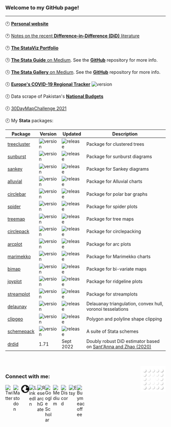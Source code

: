 ### Welcome to my GitHub page!

---

:clock12: [**Personal website**](https://asjadnaqvi.github.io/)

:clock1: [Notes on the recent **Difference-in-Difference (DiD)** literature](https://asjadnaqvi.github.io/DiD/)

:clock2: [**The StataViz Portfolio**](https://asjadnaqvi.github.io/stata-portfolio/)

:clock3: [**The Stata Guide** on Medium](https://medium.com/the-stata-guide). See the [**GitHub**](https://github.com/asjadnaqvi/The-Stata-Guide) repository for more info.

:clock4: [**The Stata Gallery** on Medium](https://medium.com/the-stata-gallery). See the [**GitHub**](https://github.com/asjadnaqvi/The-Stata-Guide) repository for more info.

:clock5: [**Europe's COVID-19 Regional Tracker**](https://github.com/asjadnaqvi/COVID19-European-Regional-Tracker) ![version](https://img.shields.io/github/v/release/asjadnaqvi/COVID19-European-Regional-Tracker) 

:clock6: Data scrape of Pakistan's [**National Budgets**](https://github.com/asjadnaqvi/Pakistan-national-budgets)

:clock7: [30DayMapChallenge 2021](https://github.com/asjadnaqvi/30DayMapChallenge2021)

:clock8: My **Stata** packages:

|Package|Version|Updated|Description|
|----| ---- | ---- | ----- |
| [treecluster](https://github.com/asjadnaqvi/stata-treecluster) | ![version](https://img.shields.io/github/v/release/asjadnaqvi/stata-treecluster) | ![release](https://img.shields.io/github/release-date/asjadnaqvi/stata-treecluster) | Package for clustered trees |
| [sunburst](https://github.com/asjadnaqvi/stata-sunburst) | ![version](https://img.shields.io/github/v/release/asjadnaqvi/stata-sunburst) | ![release](https://img.shields.io/github/release-date/asjadnaqvi/stata-sunburst) | Package for sunburst diagrams |
| [sankey](https://github.com/asjadnaqvi/stata-sankey) | ![version](https://img.shields.io/github/v/release/asjadnaqvi/stata-sankey) | ![release](https://img.shields.io/github/release-date/asjadnaqvi/stata-sankey) | Package for Sankey diagrams |
| [alluvial](https://github.com/asjadnaqvi/stata-alluvial) | ![version](https://img.shields.io/github/v/release/asjadnaqvi/stata-alluvial) | ![release](https://img.shields.io/github/release-date/asjadnaqvi/stata-alluvial) | Package for Alluvial charts |
| [circlebar](https://github.com/asjadnaqvi/stata-circlebar) | ![version](https://img.shields.io/github/v/release/asjadnaqvi/stata-circlebar) | ![release](https://img.shields.io/github/release-date/asjadnaqvi/stata-circlebar) | Package for polar bar graphs |
| [spider](https://github.com/asjadnaqvi/stata-spider) | ![version](https://img.shields.io/github/v/release/asjadnaqvi/stata-spider) | ![release](https://img.shields.io/github/release-date/asjadnaqvi/stata-spider) | Package for spider plots |
| [treemap](https://github.com/asjadnaqvi/stata-treemap) | ![version](https://img.shields.io/github/v/release/asjadnaqvi/stata-treemap) | ![release](https://img.shields.io/github/release-date/asjadnaqvi/stata-treemap) | Package for tree maps |
| [circlepack](https://github.com/asjadnaqvi/stata-circlepack) | ![version](https://img.shields.io/github/v/release/asjadnaqvi/stata-circlepack) | ![release](https://img.shields.io/github/release-date/asjadnaqvi/stata-circlepack) | Package for circlepacking |
| [arcplot](https://github.com/asjadnaqvi/stata-arcplot) | ![version](https://img.shields.io/github/v/release/asjadnaqvi/stata-arcplot) | ![release](https://img.shields.io/github/release-date/asjadnaqvi/stata-arcplot) | Package for arc plots |
| [marimekko](https://github.com/asjadnaqvi/stata-marimekko) | ![version](https://img.shields.io/github/v/release/asjadnaqvi/stata-marimekko) | ![release](https://img.shields.io/github/release-date/asjadnaqvi/stata-marimekko) | Package for Marimekko charts |
| [bimap](https://github.com/asjadnaqvi/stata-bimap) | ![version](https://img.shields.io/github/v/release/asjadnaqvi/stata-bimap) | ![release](https://img.shields.io/github/release-date/asjadnaqvi/stata-bimap) | Package for bi-variate maps |
| [joyplot](https://github.com/asjadnaqvi/stata-joyplot) | ![version](https://img.shields.io/github/v/release/asjadnaqvi/stata-joyplot) | ![release](https://img.shields.io/github/release-date/asjadnaqvi/stata-joyplot) | Package for ridgeline plots |
| [streamplot](https://github.com/asjadnaqvi/stata-streamplot) | ![version](https://img.shields.io/github/v/release/asjadnaqvi/stata-streamplot) | ![release](https://img.shields.io/github/release-date/asjadnaqvi/stata-streamplot) | Package for streamplots |
| [delaunay](https://github.com/asjadnaqvi/stata-delaunay-voronoi) | ![version](https://img.shields.io/github/v/release/asjadnaqvi/stata-delaunay-voronoi) | ![release](https://img.shields.io/github/release-date/asjadnaqvi/stata-delaunay-voronoi) | Delauanay triangulation, convex hull, voronoi tesselations |
| [clipgeo](https://github.com/asjadnaqvi/stata-clipgeo) | ![version](https://img.shields.io/github/v/release/asjadnaqvi/stata-clipgeo) | ![release](https://img.shields.io/github/release-date/asjadnaqvi/stata-clipgeo) | Polygon and polyline shape clipping |
| [schemepack](https://github.com/asjadnaqvi/Stata-schemepack) |  ![version](https://img.shields.io/github/v/release/asjadnaqvi/stata-schemepack) | ![release](https://img.shields.io/github/release-date/asjadnaqvi/stata-schemepack) | A suite of Stata schemes |
| [drdid](https://github.com/friosavila/csdid_drdid) | 1.71 | Sept 2022 | Doubly robust DiD estimator based on [Sant'Anna and Zhao (2020)](https://psantanna.com/DRDID/) |




<br />
<br />

<img align="right" alt="GIF" src="bubbles.gif" width="80"/>


### Connect with me:

[<img align="left" alt="Twitter"        width="25px" src="https://cdn.simpleicons.org/twitter" />][twitter]
[<img align="left" alt="Mastodon"       width="25px" src="https://cdn.simpleicons.org/mastodon" />][mastodon]
[<img align="left" alt="Website"        width="25px" src="https://raw.githubusercontent.com/iconic/open-iconic/master/svg/globe.svg" />][website]
[<img align="left" alt="LinkedIn"       width="25px" src="https://cdn.simpleicons.org/linkedin" />][linkedin]
[<img align="left" alt="ResearchGate"   width="25px" src="https://cdn.simpleicons.org/researchgate" />][researchgate]
[<img align="left" alt="Google Scholar" width="25px" src="https://cdn.simpleicons.org/googlescholar" />][googlescholar]
[<img align="left" alt="Medium"         width="25px" src="https://cdn.simpleicons.org/medium" />][medium]
[<img align="left" alt="Discord"        width="25px" src="https://cdn.simpleicons.org/discord" />][discord]
[<img align="left" alt="Etsy"           width="25px" src="https://cdn.simpleicons.org/etsy" />][etsy]
[<img align="left" alt="Buymeacoffee"   width="25px" src="https://cdn.simpleicons.org/buymeacoffee/005F0F" />][buymeacoffee]



[website]: https://asjadnaqvi.github.io/
[twitter]: https://twitter.com/AsjadNaqvi
[medium]: https://medium.com/the-stata-guide
[etsy]: https://www.etsy.com/shop/ReviseResubmit
[discord]: https://discord.gg/qpHZtX6Xkk
[linkedin]:https://www.linkedin.com/in/asjadnaqvi
[researchgate]: https://www.researchgate.net/profile/Asjad-Naqvi-2
[googlescholar]: https://scholar.google.com/citations?user=oWGGVpYAAAAJ&hl=en
[mastodon]: https://econtwitter.net/@asjadnaqvi
[buymeacoffee]: https://www.buymeacoffee.com/asjadnaqvi
  
<br /><br />

<!--- [!["Buy Me A Coffee!!!"](https://www.buymeacoffee.com/assets/img/custom_images/orange_img.png)](https://www.buymeacoffee.com/asjadnaqvi) --->

<!--- [upwork]: https://www.upwork.com/freelancers/~010f9b79421dbba638 --->
<!--- [<img align="left" alt="UpWork"         width="25px" src="https://cdn.jsdelivr.net/npm/simple-icons@v5.21.1/icons/upwork.svg" />][upwork]
 --->

<!--- ![GitHub stats](https://github-readme-stats.vercel.app/api?username=asjadnaqvi&show_icons=true&hide=prs,issues&hide_title=true)  --->

<!--- <img align="left" src="https://github-readme-stats.vercel.app/api/top-langs/?username=asjadnaqvi&layout=compact&hide=batchfile" alt="asjadnaqvi" /> --->




 <!---*1: Mathematics is the language of nature. 2: Everything around us can be represented and understood through numbers. 3: If you graph the numbers of any system, patterns emerge. (Pi, 1998)* --->


